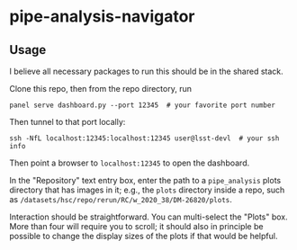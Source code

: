 # pipe-analysis-navigator

## Usage

I believe all necessary packages to run this should be in the shared stack.

Clone this repo, then from the repo directory, run 
```
panel serve dashboard.py --port 12345  # your favorite port number
```

Then tunnel to that port locally:
```
ssh -NfL localhost:12345:localhost:12345 user@lsst-devl  # your ssh info
```

Then point a browser to `localhost:12345` to open the dashboard.

In the "Repository" text entry box, enter the path to a `pipe_analysis` plots directory that has images in it; e.g., the `plots` directory inside a repo, such as `/datasets/hsc/repo/rerun/RC/w_2020_38/DM-26820/plots`.

Interaction should be straightforward.  You can multi-select the "Plots" box.  More than four will require you to scroll; it should also in principle be possible to change the display sizes of the plots if that would be helpful.
